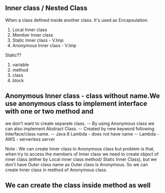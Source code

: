 ## Inner class / Nested Class
   When a class defined inside another class. It's used as Encapsulation.
   
1. Local Inner class
2. Member Inner class
3. Static Inner class - V.Imp
4. Anonymous Inner class - V.Imp


Static??
1. variable
2. method
3. class
4. block

## Anonymous Inner class - class without name.We use anonymous class to implement interface with one or two method and
   we don't want to create separate class.
-- By using Anonymous class we can also implement Abstract Class. 
   -- Created by new keyword following Interface/class name.
-- Java 8 Lambda - does not have name
-- Lambda - AWS - serverless server

Note : We can create Inner class in Anonymous class but problem is that, when try to access the members of Inner class
       we need to create object of inner class (either by Local inner class method/ Static Inner Class), but we don't have 
       Outer class name as Outer class is Anonymous. So we can create Inner class in method of Anonymous class.

## We can create the class inside method as well
